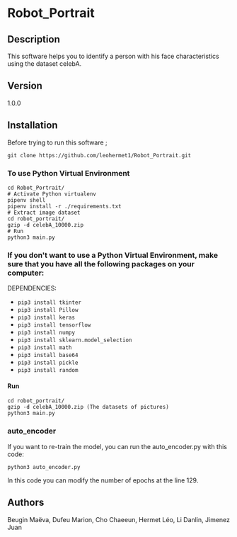 # Robot_Portrait

## Description
This software helps you to identify a person with his face characteristics using the dataset celebA.

## Version
1.0.0

## Installation
Before trying to run this software ;
```
git clone https://github.com/leohermet1/Robot_Portrait.git
```
### To use Python Virtual Environment
```
cd Robot_Portrait/
# Activate Python virtualenv
pipenv shell
pipenv install -r ./requirements.txt
# Extract image dataset
cd robot_portrait/
gzip -d celebA_10000.zip
# Run 
python3 main.py
```

### If you don't want to use a Python Virtual Environment, make sure that you have all the following packages on your computer:
DEPENDENCIES:
+ `pip3 install tkinter`
+ `pip3 install Pillow`
+ `pip3 install keras`
+ `pip3 install tensorflow`
+ `pip3 install numpy`
+ `pip3 install sklearn.model_selection`
+ `pip3 install math`
+ `pip3 install base64`
+ `pip3 install pickle`
+ `pip3 install random`

#### Run
```
cd robot_portrait/
gzip -d celebA_10000.zip (The datasets of pictures)
python3 main.py
```

### auto_encoder
If you want to re-train the model, you can run the auto_encoder.py with this code:
```
python3 auto_encoder.py
```
In this code you can modify the number of epochs at the line 129.


## Authors
Beugin Maëva, Dufeu Marion, Cho Chaeeun, Hermet Léo, Li Danlin, Jimenez Juan
